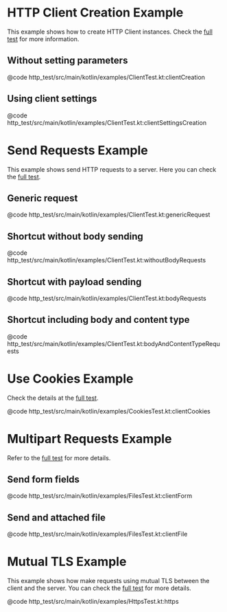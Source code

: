 
HTTP Client Creation Example
============================
This example shows how to create HTTP Client instances. Check the
[full test](https://github.com/hexagonkt/hexagon/blob/master/http_client/src/test/kotlin/ClientTest.kt)
for more information.

Without setting parameters
--------------------------
@code http_test/src/main/kotlin/examples/ClientTest.kt:clientCreation

Using client settings
---------------------
@code http_test/src/main/kotlin/examples/ClientTest.kt:clientSettingsCreation

Send Requests Example
=====================
This example shows send HTTP requests to a server. Here you can check the
[full test](https://github.com/hexagonkt/hexagon/blob/master/http_client/src/test/kotlin/ClientTest.kt).

Generic request
---------------
@code http_test/src/main/kotlin/examples/ClientTest.kt:genericRequest

Shortcut without body sending
-----------------------------
@code http_test/src/main/kotlin/examples/ClientTest.kt:withoutBodyRequests

Shortcut with payload sending
-----------------------------
@code http_test/src/main/kotlin/examples/ClientTest.kt:bodyRequests

Shortcut including body and content type
----------------------------------------
@code http_test/src/main/kotlin/examples/ClientTest.kt:bodyAndContentTypeRequests

Use Cookies Example
===================
Check the details at the [full test](https://github.com/hexagonkt/hexagon/blob/master/http_server/src/test/kotlin/examples/CookiesTest.kt).

@code http_test/src/main/kotlin/examples/CookiesTest.kt:clientCookies

Multipart Requests Example
==========================
Refer to the [full test](https://github.com/hexagonkt/hexagon/blob/master/http_server/src/test/kotlin/examples/FilesTest.kt)
for more details.

Send form fields
----------------
@code http_test/src/main/kotlin/examples/FilesTest.kt:clientForm

Send and attached file
----------------------
@code http_test/src/main/kotlin/examples/FilesTest.kt:clientFile

Mutual TLS Example
==================
This example shows how make requests using mutual TLS between the client and the server. You can
check the [full test](https://github.com/hexagonkt/hexagon/blob/master/http_server/src/test/kotlin/examples/HttpsTest.kt)
for more details.

@code http_test/src/main/kotlin/examples/HttpsTest.kt:https
